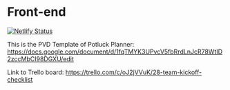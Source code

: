 # Front-end

[![Netlify Status](https://api.netlify.com/api/v1/badges/883b9d3b-25d4-49e6-94b4-a8065c06f59d/deploy-status)](https://app.netlify.com/sites/potluck-planner-07/deploys)

This is the PVD Template of Potluck Planner: https://docs.google.com/document/d/1fqTMYK3UPvcV5fbRrdLnJcR78WtID2zccMbCI98DGXU/edit

Link to Trello board: https://trello.com/c/oJ2jVVuK/28-team-kickoff-checklist
